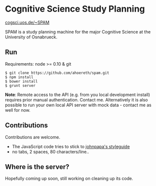 # Cognitive Science Study Planning #
[cogsci.uos.de/~SPAM](https://cogsci.uos.de/~SPAM)

SPAM is a study planning machine for the major Cognitive Science at the University of Osnabrueck.

## Run ##
Requirements: node >= 0.10 & git

    $ git clone https://github.com/ahoereth/spam.git
    $ npm install
    $ bower install
    $ grunt server

**Note**: Remote access to the API (e.g. from you local development install)  requires prior manual authentication. Contact me. Alternatively it is also possible to run your own local API server with mock data - contact me as well for now.

## Contributions ##
Contributions are welcome.

* The JavaScript code tries to stick to [johnpapa's styleguide](https://github.com/johnpapa/angularjs-styleguide)
* no tabs, 2 spaces, 80 characters/line..

## Where is the server? ##
Hopefully coming up soon, still working on cleaning up its code.
